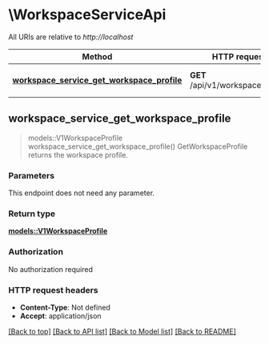 # \WorkspaceServiceApi

All URIs are relative to *http://localhost*

Method | HTTP request | Description
------------- | ------------- | -------------
[**workspace_service_get_workspace_profile**](WorkspaceServiceApi.md#workspace_service_get_workspace_profile) | **GET** /api/v1/workspace/profile | GetWorkspaceProfile returns the workspace profile.



## workspace_service_get_workspace_profile

> models::V1WorkspaceProfile workspace_service_get_workspace_profile()
GetWorkspaceProfile returns the workspace profile.

### Parameters

This endpoint does not need any parameter.

### Return type

[**models::V1WorkspaceProfile**](v1WorkspaceProfile.md)

### Authorization

No authorization required

### HTTP request headers

- **Content-Type**: Not defined
- **Accept**: application/json

[[Back to top]](#) [[Back to API list]](../README.md#documentation-for-api-endpoints) [[Back to Model list]](../README.md#documentation-for-models) [[Back to README]](../README.md)

